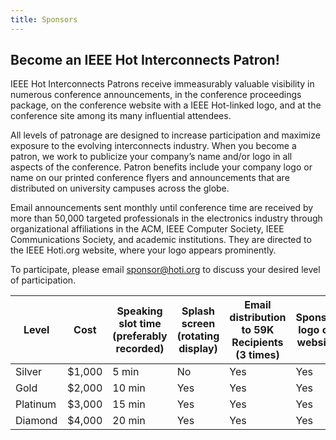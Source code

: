 ```yaml
---
title: Sponsors
---
```

## Become an IEEE Hot Interconnects Patron!

IEEE Hot Interconnects Patrons receive immeasurably valuable visibility in numerous conference announcements, in the conference proceedings package, on the conference website with a IEEE Hot-linked logo, and at the conference site among its many influential attendees.

All levels of patronage are designed to increase participation and maximize exposure to the evolving interconnects industry. When you become a patron, we work to publicize your company’s name and/or logo in all aspects of the conference. Patron benefits include your company logo or name on our printed conference flyers and announcements that are distributed on university campuses across the globe.

Email announcements sent monthly until conference time are received by more than 50,000 targeted professionals in the electronics industry through organizational affiliations in the ACM, IEEE Computer Society, IEEE Communications Society, and academic institutions. They are directed to the IEEE Hoti.org website, where your logo appears prominently.

To participate, please email <sponsor@hoti.org> to discuss your desired level of participation.

| Level    | Cost   | Speaking slot time (preferably recorded) | Splash screen (rotating display) | Email distribution to 59K Recipients (3 times) | Sponsor logo on website | Sponsor logo size | Recording of sponsor talk |
|----------|--------|------------------------------------------|----------------------------------|------------------------------------------------|-------------------------|-------------------|---------------------------|
| Silver   | $1,000 | 5 min                                    | No                               | Yes                                            | Yes                     | Small             | Yes                       |
| Gold     | $2,000 | 10 min                                   | Yes                              | Yes                                            | Yes                     | Medium            | Yes                       |
| Platinum | $3,000 | 15 min                                   | Yes                              | Yes                                            | Yes                     | Large             | Yes                       |
| Diamond  | $4,000 | 20 min                                   | Yes                              | Yes                                            | Yes                     | Jumbo             | Yes                       |
